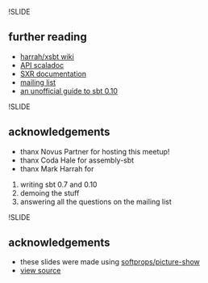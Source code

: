 !SLIDE
## further reading
- [harrah/xsbt wiki](https://github.com/harrah/xsbt/wiki)
- [API scaladoc](http://harrah.github.com/xsbt/latest/api/index.html)
- [SXR documentation](http://harrah.github.com/xsbt/latest/sxr/index.html)
- [mailing list](http://groups.google.com/group/simple-build-tool)
- [an unofficial guide to sbt 0.10](http://eed3si9n.com/sbt-010-guide)

!SLIDE
## acknowledgements
- thanx Novus Partner for hosting this meetup!
- thanx Coda Hale for assembly-sbt
- thanx Mark Harrah for
1. writing sbt 0.7 and 0.10
2. demoing the stuff
3. answering all the questions on the mailing list

!SLIDE
## acknowledgements
- these slides were made using [softprops/picture-show](https://github.com/softprops/picture-show)
- [view source](https://github.com/eed3si9n/ny-scala-sbt010)
